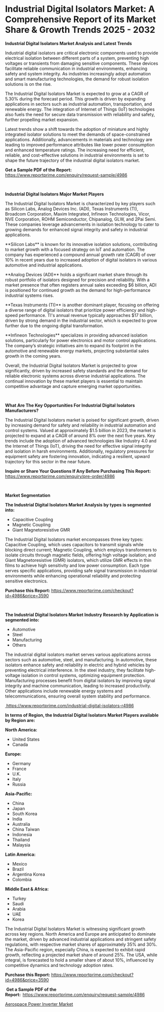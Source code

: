 <p><h1>Industrial Digital Isolators Market: A Comprehensive Report of its Market Share & Growth Trends 2025 - 2032</h1></p><p><strong>Industrial Digital Isolators Market Analysis and Latest Trends</strong></p>
<p><p>Industrial digital isolators are critical electronic components used to provide electrical isolation between different parts of a system, preventing high voltages or transients from damaging sensitive components. These devices facilitate reliable communication in industrial environments, enhancing safety and system integrity. As industries increasingly adopt automation and smart manufacturing technologies, the demand for robust isolation solutions is on the rise.</p><p>The Industrial Digital Isolators Market is expected to grow at a CAGR of 5.30% during the forecast period. This growth is driven by expanding applications in sectors such as industrial automation, transportation, and renewable energy. The integration of Internet of Things (IoT) technologies also fuels the need for secure data transmission with reliability and safety, further propelling market expansion.</p><p>Latest trends show a shift towards the adoption of miniature and highly integrated isolator solutions to meet the demands of space-constrained applications. Additionally, advancements in materials and technology are leading to improved performance attributes like lower power consumption and enhanced temperature ratings. The increasing need for efficient, reliable, and cost-effective solutions in industrial environments is set to shape the future trajectory of the industrial digital isolators market.</p></p>
<p><strong>Get a Sample PDF of the Report:&nbsp;</strong> <a href="https://www.reportprime.com/enquiry/request-sample/4986?utm_campaign=3131&utm_medium=2&utm_source=Github&utm_content=ia&utm_term=19032025&utm_id=industrial-digital-isolators">https://www.reportprime.com/enquiry/request-sample/4986</a></p>
<p>&nbsp;</p>
<p><strong>Industrial Digital Isolators Major Market Players</strong></p>
<p><p>The Industrial Digital Isolators Market is characterized by key players such as Silicon Labs, Analog Devices Inc. (ADI), Texas Instruments (TI), Broadcom Corporation, Maxim Integrated, Infineon Technologies, Vicor, NVE Corporation, ROHM Semiconductor, Chipanalog, GLW, and 2Pai Semi. These companies leverage advancements in isolation technology to cater to growing demands for enhanced signal integrity and safety in industrial applications.</p><p>**Silicon Labs** is known for its innovative isolation solutions, contributing to market growth with a focused strategy on IoT and automation. The company has experienced a compound annual growth rate (CAGR) of over 10% in recent years due to increased adoption of digital isolators in various automotive and industrial applications.</p><p>**Analog Devices (ADI)** holds a significant market share through its robust portfolio of isolators designed for precision and reliability. With a market presence that often registers annual sales exceeding $6 billion, ADI is positioned for continued growth as the demand for high-performance industrial systems rises.</p><p>**Texas Instruments (TI)** is another dominant player, focusing on offering a diverse range of digital isolators that prioritize power efficiency and high-speed performance. TI's annual revenue typically approaches $17 billion, driven by strong demand in the industrial sector, which is expected to grow further due to the ongoing digital transformation.</p><p>**Infineon Technologies** specializes in providing advanced isolation solutions, particularly for power electronics and motor control applications. The company’s strategic initiatives aim to expand its footprint in the automotive and renewable energy markets, projecting substantial sales growth in the coming years.</p><p>Overall, the Industrial Digital Isolators Market is projected to grow significantly, driven by increased safety standards and the demand for reliable electronic systems across diverse industrial applications. The continual innovation by these market players is essential to maintain competitive advantage and capture emerging market opportunities.</p></p>
<p>&nbsp;</p>
<p><strong>What Are The Key Opportunities For Industrial Digital Isolators Manufacturers?</strong></p>
<p><p>The Industrial Digital Isolators market is poised for significant growth, driven by increasing demand for safety and reliability in industrial automation and control systems. Valued at approximately $1.5 billion in 2023, the market is projected to expand at a CAGR of around 8% over the next five years. Key trends include the adoption of advanced technologies like Industry 4.0 and the Internet of Things (IoT), driving the need for effective signal integrity and isolation in harsh environments. Additionally, regulatory pressures for equipment safety are fostering innovation, indicating a resilient, upward trajectory for this sector in the near future.</p></p>
<p><strong>Inquire or Share Your Questions If Any Before Purchasing This Report:</strong> <a href="https://www.reportprime.com/enquiry/pre-order/4986?utm_campaign=3131&utm_medium=2&utm_source=Github&utm_content=ia&utm_term=19032025&utm_id=industrial-digital-isolators">https://www.reportprime.com/enquiry/pre-order/4986</a></p>
<p>&nbsp;</p>
<p><strong>Market Segmentation</strong></p>
<p><strong>The Industrial Digital Isolators Market Analysis by types is segmented into:</strong></p>
<p><ul><li>Capacitive Coupling</li><li>Magnetic Coupling</li><li>Giant Magnetoresistive GMR</li></ul></p>
<p><p>The Industrial Digital Isolators market encompasses three key types: Capacitive Coupling, which uses capacitors to transmit signals while blocking direct current; Magnetic Coupling, which employs transformers to isolate circuits through magnetic fields, offering high voltage isolation; and Giant Magnetoresistive (GMR) isolators, which utilize GMR effects in thin films to achieve high sensitivity and low power consumption. Each type serves specific applications, providing safe signal transmission in industrial environments while enhancing operational reliability and protecting sensitive electronics.</p></p>
<p><strong>Purchase this Report:&nbsp;</strong><a href="https://www.reportprime.com/checkout?id=4986&price=3590&utm_campaign=3131&utm_medium=2&utm_source=Github&utm_content=ia&utm_term=19032025&utm_id=industrial-digital-isolators">https://www.reportprime.com/checkout?id=4986&price=3590</a></p>
<p>&nbsp;</p>
<p><strong>The Industrial Digital Isolators Market Industry Research by Application is segmented into:</strong></p>
<p><ul><li>Automotive</li><li>Steel</li><li>Manufacturing</li><li>Others</li></ul></p>
<p><p>The industrial digital isolators market serves various applications across sectors such as automotive, steel, and manufacturing. In automotive, these isolators enhance safety and reliability in electric and hybrid vehicles by preventing electrical interference. In the steel industry, they facilitate high-voltage isolation in control systems, optimizing equipment protection. Manufacturing processes benefit from digital isolators by improving signal integrity and machine communication, leading to increased productivity. Other applications include renewable energy systems and telecommunications, ensuring overall system stability and performance.</p></p>
<p><a href="https://www.reportprime.com/industrial-digital-isolators-r4986?utm_campaign=3131&utm_medium=2&utm_source=Github&utm_content=ia&utm_term=19032025&utm_id=industrial-digital-isolators">&nbsp;https://www.reportprime.com/industrial-digital-isolators-r4986</a></p>
<p><strong>In terms of Region, the Industrial Digital Isolators Market Players available by Region are:</strong></p>
<p>
    <p> <strong> North America: </strong>
        <ul>
            <li>United States</li>
            <li>Canada</li>
        </ul>
        </p> 
    <p> <strong> Europe: </strong>
        <ul>
            <li>Germany</li>
            <li>France</li>
            <li>U.K.</li>
            <li>Italy</li>
            <li>Russia</li>
        </ul>
        </p> 
    <p> <strong> Asia-Pacific: </strong>
        <ul>
            <li>China</li>
            <li>Japan</li>
            <li>South Korea</li>
            <li>India</li>
            <li>Australia</li>
            <li>China Taiwan</li>
            <li>Indonesia</li>
            <li>Thailand</li>
            <li>Malaysia</li>
        </ul>
        </p> 
    <p> <strong> Latin America: </strong>
        <ul>
            <li>Mexico</li>
            <li>Brazil</li>
            <li>Argentina Korea</li>
            <li>Colombia</li>
        </ul>
        </p> 
    <p> <strong> Middle East & Africa: </strong>
        <ul>
            <li>Turkey</li>
            <li>Saudi</li>
            <li>Arabia</li>
            <li>UAE</li>
            <li>Korea</li>
        </ul>
    </p>
    </p>
<p><p>The Industrial Digital Isolators Market is witnessing significant growth across key regions. North America and Europe are anticipated to dominate the market, driven by advanced industrial applications and stringent safety regulations, with respective market shares of approximately 35% and 30%. The Asia-Pacific region, especially China, is expected to exhibit rapid growth, reflecting a projected market share of around 25%. The USA, while integral, is forecasted to hold a smaller share of about 10%, influenced by competitive dynamics and technology adoption rates.</p></p>
<p><strong>Purchase this Report: </strong><a href="https://www.reportprime.com/checkout?id=4986&price=3590&utm_campaign=3131&utm_medium=2&utm_source=Github&utm_content=ia&utm_term=19032025&utm_id=industrial-digital-isolators">https://www.reportprime.com/checkout?id=4986&price=3590</a></p>
<p>&nbsp;<strong>Get a Sample PDF of the Report:&nbsp;&nbsp;</strong><a href="https://www.reportprime.com/enquiry/request-sample/4986?utm_campaign=3131&utm_medium=2&utm_source=Github&utm_content=ia&utm_term=19032025&utm_id=industrial-digital-isolators">https://www.reportprime.com/enquiry/request-sample/4986</a></p>
<p><strong></strong></p>
<p><p><a href="https://github.com/xtysizov/Market-Research-Report-List-1/blob/main/aerospace-power-inverter-market.md?utm_campaign=3131&utm_medium=2&utm_source=Github&utm_content=ia&utm_term=19032025&utm_id=industrial-digital-isolators">Aerospace Power Inverter Market</a></p></p>